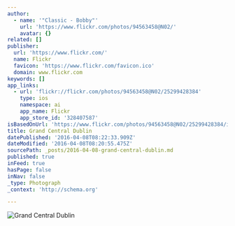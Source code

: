 ```yaml
---
author:
  - name: '"Classic - Bobby"'
    url: 'https://www.flickr.com/photos/94563458@N02/'
    avatar: {}
related: []
publisher:
  url: 'https://www.flickr.com/'
  name: Flickr
  favicon: 'https://www.flickr.com/favicon.ico'
  domain: www.flickr.com
keywords: []
app_links:
  - url: 'flickr://flickr.com/photos/94563458@N02/25299428384'
    type: ios
    namespace: ai
    app_name: Flickr
    app_store_id: '328407587'
isBasedOnUrl: 'https://www.flickr.com/photos/94563458@N02/25299428384/in/dateposted/'
title: Grand Central Dublin
datePublished: '2016-04-08T08:22:33.909Z'
dateModified: '2016-04-08T08:20:55.475Z'
sourcePath: _posts/2016-04-08-grand-central-dublin.md
published: true
inFeed: true
hasPage: false
inNav: false
_type: Photograph
_context: 'http://schema.org'

---
```

![Grand Central Dublin](https://farm2.staticflickr.com/1686/25299428384_de6bb7fbb8_b.jpg)